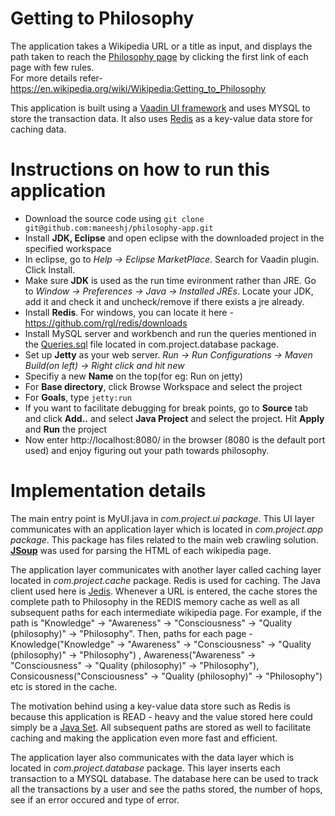 Getting to Philosophy
==============

The application takes a Wikipedia URL or a title as input, and displays the path taken to reach the [Philosophy page](https://en.wikipedia.org/wiki/Philosophy) by clicking the first link of each page with few rules. <br>
For more details refer-https://en.wikipedia.org/wiki/Wikipedia:Getting_to_Philosophy

This application is built using a [Vaadin UI framework](https://vaadin.com/home) and uses MYSQL to store the transaction data.
It also uses [Redis](http://redis.io/) as a key-value data store for caching data.

Instructions on how to run this application
========
* Download the source code using `git clone git@github.com:maneeshj/philosophy-app.git`<br>
* Install **JDK, Eclipse** and open eclipse with the downloaded project in the specified workspace<br>
* In eclipse, go to *Help -> Eclipse MarketPlace*. Search for Vaadin plugin. Click Install.<br>
* Make sure **JDK** is used as the run time evironment rather than JRE. Go to *Window -> Preferences -> Java -> Installed JREs*. Locate your JDK, add it and check it and uncheck/remove if there exists a jre already.<br>
* Install **Redis**. For windows, you can locate it here - https://github.com/rgl/redis/downloads<br>
* Install MySQL server and workbench and run the queries mentioned in the [Queries.sql](https://github.com/maneeshj/philosophy-app/blob/master/src/main/java/com/project/database/Queries.sql) file located in com.project.database package. <br>
* Set up **Jetty** as your web server. *Run -> Run Configurations -> Maven Build(on left) -> Right click and hit new*<br>
 * Specifiy a new **Name** on the top(for eg: Run on jetty) 
 * For **Base directory**, click Browse Workspace and select the project
 * For **Goals**, type `jetty:run`
 * If you want to facilitate debugging for break points, go to **Source** tab and click **Add..** and select **Java Project** and  select the project. Hit **Apply** and **Run** the project <br>
* Now enter http://localhost:8080/ in the browser (8080 is the default port used) and enjoy figuring out your path towards philosophy.
 
Implementation details
==============
The main entry point is MyUI.java in *com.project.ui package*. This UI layer communicates with an application layer which is located in *com.project.app package*. This package has files related to the main web crawling solution. [**JSoup**](https://jsoup.org/) was used for parsing the HTML of each wikipedia page. <br>

The application layer communicates with another layer called caching layer located in *com.project.cache* package. Redis is used for caching. The Java client used here is [Jedis](https://github.com/xetorthio/jedis). Whenever a URL is entered, the cache stores the complete path to Philosophy in the REDIS memory cache as well as all subsequent paths for each intermediate wikipedia page. For example, if the path is "Knowledge" -> "Awareness" -> "Consciousness" -> "Quality (philosophy)" -> "Philosophy". Then, paths for each page - Knowledge("Knowledge" -> "Awareness" -> "Consciousness" -> "Quality (philosophy)" -> "Philosophy") , Awareness("Awareness" -> "Consciousness" -> "Quality (philosophy)" -> "Philosophy"), Consicousness("Consciousness" -> "Quality (philosophy)" -> "Philosophy") etc is stored in the cache.<br>

The motivation behind using a key-value data store such as Redis is because this application is READ - heavy and the value stored here could simply be a [Java Set](https://docs.oracle.com/javase/7/docs/api/java/util/Set.html). All subsequent paths are stored as well to facilitate caching and making the application even more fast and efficient. <br>

The application layer also communicates with the data layer which is located in *com.project.database*  package. This layer inserts each transaction to a MYSQL database. The database here can be used to track all the transactions by a user and see the paths stored, the number of hops, see if an error occured and type of error.

